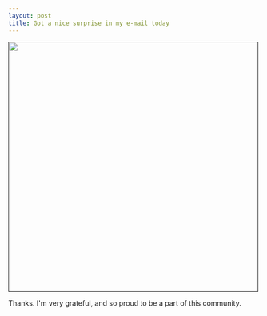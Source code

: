 ```yaml
---
layout: post
title: Got a nice surprise in my e-mail today
---
```


<a href=""><img src="{{site.url}}/assets/maintainer.png" align="middle" height="500"></a>

Thanks. I'm very grateful, and
so proud to be a part of this community.
